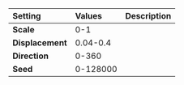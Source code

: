 | Setting | Values | Description |
| :--- | :--- | :--- |
| **Scale** | 0-1 ||
| **Displacement** | 0.04-0.4 ||
| **Direction** | 0-360 ||
| **Seed** | 0-128000 ||
